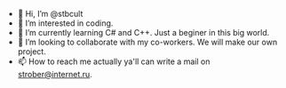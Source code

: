 - 👋 Hi, I’m @stbcult
- 👀 I’m interested in coding.
- 🌱 I’m currently learning C# and C++. Just a beginer in this big world.
- 💞️ I’m looking to collaborate with my co-workers. We will make our own project.
- 📫 How to reach me actually ya'll can write a mail on strober@internet.ru.

<!---
stbcult/stbcult is a ✨ special ✨ repository because its `README.md` (this file) appears on your GitHub profile.
You can click the Preview link to take a look at your changes.
--->
